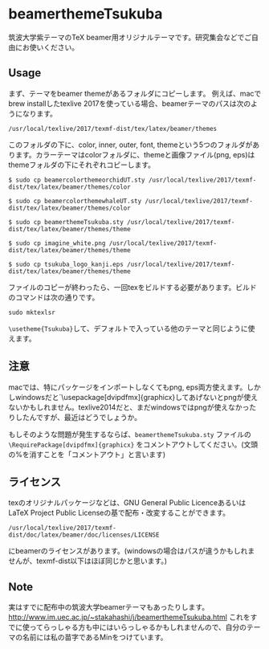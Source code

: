 # beamerthemeTsukuba

筑波大学紫テーマのTeX beamer用オリジナルテーマです。研究集会などでご自由にお使いください。

## Usage
まず、テーマをbeamer themeがあるフォルダにコピーします。
例えば、macでbrew installしたtexlive 2017を使っている場合、beamerテーマのパスは次のようになります。

```
/usr/local/texlive/2017/texmf-dist/tex/latex/beamer/themes
```

このフォルダの下に、color, inner, outer, font, themeという5つのフォルダがあります。カラーテーマはcolorフォルダに、themeと画像ファイル(png, eps)はthemeフォルダの下にそれぞれコピーします。

```
$ sudo cp beamercolorthemeorchidUT.sty /usr/local/texlive/2017/texmf-dist/tex/latex/beamer/themes/color

$ sudo cp beamercolorthemewhaleUT.sty /usr/local/texlive/2017/texmf-dist/tex/latex/beamer/themes/color

$ sudo cp beamerthemeTsukuba.sty /usr/local/texlive/2017/texmf-dist/tex/latex/beamer/themes/theme

$ sudo cp imagine_white.png /usr/local/texlive/2017/texmf-dist/tex/latex/beamer/themes/theme

$ sudo cp tsukuba_logo_kanji.eps /usr/local/texlive/2017/texmf-dist/tex/latex/beamer/themes/theme
```

ファイルのコピーが終わったら、一回texをビルドする必要があります。ビルドのコマンドは次の通りです。

```
sudo mktexlsr
```

`\usetheme{Tsukuba}`して、デフォルトで入っている他のテーマと同じように使えます。

## 注意
macでは、特にパッケージをインポートしなくてもpng, eps両方使えます。しかしwindowsだと`\usepackage[dvipdfmx]{graphicx}してあげないとpngが使えないかもしれません。texlive2014だと、まだwindowsではpngが使えなかったりしたんですが、最近はどうでしょうか。

もしそのような問題が発生するならば、`beamerthemeTsukuba.sty` ファイルの `\RequirePackage[dvipdfmx]{graphicx}` をコメントアウトしてください。(文頭の%を消すことを「コメントアウト」と言います)

## ライセンス
texのオリジナルパッケージなどは、GNU General Public LicenceあるいはLaTeX Project Public Licenseの基で配布・改変することができます。
```
/usr/local/texlive/2017/texmf-dist/doc/latex/beamer/doc/licenses/LICENSE
```
にbeamerのライセンスがあります。(windowsの場合はパスが違うかもしれませんが、texmf-dist以下はほぼ同じかと思います。)

## Note
実はすでに配布中の筑波大学beamerテーマもあったりします。
http://www.im.uec.ac.jp/~stakahashi/j/beamerthemeTsukuba.html
これをすでに使ってらっしゃる方も中にはいらっしゃるかもしれませんので、自分のテーマの名前には私の苗字であるMinをつけています。

